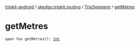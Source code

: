 [tripkit-android](../../index.md) / [skedgo.tripkit.routing](../index.md) / [TripSegment](index.md) / [getMetres](./get-metres.md)

# getMetres

`open fun getMetres(): `[`Int`](https://kotlinlang.org/api/latest/jvm/stdlib/kotlin/-int/index.html)